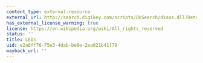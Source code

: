 ```yaml
---
content_type: external-resource
external_url: http://search.digikey.com/scripts/DkSearch/dksus.dll?Detail&name=160-1737-1-ND
has_external_license_warning: true
license: https://en.wikipedia.org/wiki/All_rights_reserved
status: ''
title: LEDs
uid: e2a8ff76-75e3-4dab-be0e-2ea021b41f79
wayback_url: ''
---
```

